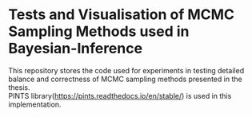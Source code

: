# Tests and Visualisation of MCMC Sampling Methods used in Bayesian-Inference
This repository stores the code used for experiments in testing detailed balance and correctness of MCMC sampling methods presented in the thesis.<br/>
PINTS library(https://pints.readthedocs.io/en/stable/) is used in this implementation.
